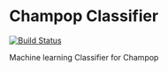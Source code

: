 # Champop Classifier

[![Build Status](https://travis-ci.org/legrall/champop-classifier.svg?branch=master)](https://travis-ci.org/legrall/champop-classifier)

Machine learning Classifier for Champop

